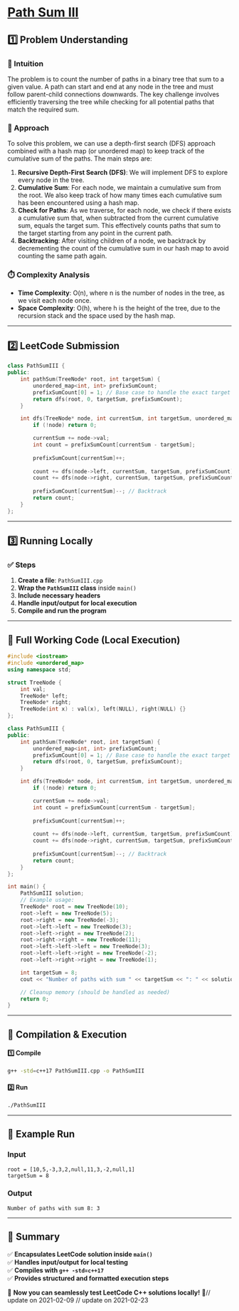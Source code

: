 # **[Path Sum III](https://leetcode.com/problems/path-sum-iii/description/)**  

## **1️⃣ Problem Understanding**  
### **📌 Intuition**  
The problem is to count the number of paths in a binary tree that sum to a given value. A path can start and end at any node in the tree and must follow parent-child connections downwards. The key challenge involves efficiently traversing the tree while checking for all potential paths that match the required sum.

### **🚀 Approach**  
To solve this problem, we can use a depth-first search (DFS) approach combined with a hash map (or unordered map) to keep track of the cumulative sum of the paths. The main steps are:

1. **Recursive Depth-First Search (DFS)**: We will implement DFS to explore every node in the tree.
2. **Cumulative Sum**: For each node, we maintain a cumulative sum from the root. We also keep track of how many times each cumulative sum has been encountered using a hash map.
3. **Check for Paths**: As we traverse, for each node, we check if there exists a cumulative sum that, when subtracted from the current cumulative sum, equals the target sum. This effectively counts paths that sum to the target starting from any point in the current path.
4. **Backtracking**: After visiting children of a node, we backtrack by decrementing the count of the cumulative sum in our hash map to avoid counting the same path again.

### **⏱️ Complexity Analysis**  
- **Time Complexity**: O(n), where n is the number of nodes in the tree, as we visit each node once.  
- **Space Complexity**: O(h), where h is the height of the tree, due to the recursion stack and the space used by the hash map.

---  

## **2️⃣ LeetCode Submission**  
```cpp
class PathSumIII {
public:
    int pathSum(TreeNode* root, int targetSum) {
        unordered_map<int, int> prefixSumCount;
        prefixSumCount[0] = 1; // Base case to handle the exact target sum being a valid path
        return dfs(root, 0, targetSum, prefixSumCount);
    }

    int dfs(TreeNode* node, int currentSum, int targetSum, unordered_map<int, int>& prefixSumCount) {
        if (!node) return 0;

        currentSum += node->val;
        int count = prefixSumCount[currentSum - targetSum];
        
        prefixSumCount[currentSum]++;
        
        count += dfs(node->left, currentSum, targetSum, prefixSumCount);
        count += dfs(node->right, currentSum, targetSum, prefixSumCount);
        
        prefixSumCount[currentSum]--; // Backtrack
        return count;
    }
};
```  

---  

## **3️⃣ Running Locally**  
### **✅ Steps**  
1. **Create a file**: `PathSumIII.cpp`  
2. **Wrap the `PathSumIII` class** inside `main()`  
3. **Include necessary headers**  
4. **Handle input/output for local execution**  
5. **Compile and run the program**  

---  

## **📝 Full Working Code (Local Execution)**  
```cpp
#include <iostream>
#include <unordered_map>
using namespace std;

struct TreeNode {
    int val;
    TreeNode* left;
    TreeNode* right;
    TreeNode(int x) : val(x), left(NULL), right(NULL) {}
};

class PathSumIII {
public:
    int pathSum(TreeNode* root, int targetSum) {
        unordered_map<int, int> prefixSumCount;
        prefixSumCount[0] = 1; // Base case to handle the exact target sum being a valid path
        return dfs(root, 0, targetSum, prefixSumCount);
    }

    int dfs(TreeNode* node, int currentSum, int targetSum, unordered_map<int, int>& prefixSumCount) {
        if (!node) return 0;

        currentSum += node->val;
        int count = prefixSumCount[currentSum - targetSum];
        
        prefixSumCount[currentSum]++;
        
        count += dfs(node->left, currentSum, targetSum, prefixSumCount);
        count += dfs(node->right, currentSum, targetSum, prefixSumCount);
        
        prefixSumCount[currentSum]--; // Backtrack
        return count;
    }
};

int main() {
    PathSumIII solution;
    // Example usage:
    TreeNode* root = new TreeNode(10);
    root->left = new TreeNode(5);
    root->right = new TreeNode(-3);
    root->left->left = new TreeNode(3);
    root->left->right = new TreeNode(2);
    root->right->right = new TreeNode(11);
    root->left->left->left = new TreeNode(3);
    root->left->left->right = new TreeNode(-2);
    root->left->right->right = new TreeNode(1);

    int targetSum = 8;
    cout << "Number of paths with sum " << targetSum << ": " << solution.pathSum(root, targetSum) << endl;

    // Cleanup memory (should be handled as needed)
    return 0;
}
```  

---  

## **🔧 Compilation & Execution**  
#### **1️⃣ Compile**  
```bash
g++ -std=c++17 PathSumIII.cpp -o PathSumIII
```  

#### **2️⃣ Run**  
```bash
./PathSumIII
```  

---  

## **🎯 Example Run**  
### **Input**  
```
root = [10,5,-3,3,2,null,11,3,-2,null,1]
targetSum = 8
```  
### **Output**  
```
Number of paths with sum 8: 3
```  

---  

## **📌 Summary**  
✅ **Encapsulates LeetCode solution inside `main()`**  
✅ **Handles input/output for local testing**  
✅ **Compiles with `g++ -std=c++17`**  
✅ **Provides structured and formatted execution steps**  

🚀 **Now you can seamlessly test LeetCode C++ solutions locally!** 🚀// update on 2021-02-09
// update on 2021-02-23
